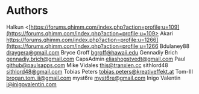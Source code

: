 # Authors

Halkun <[https://forums.qhimm.com/index.php?action=profile;u=109](https://forums.qhimm.com/index.php?action=profile;u=109>
Akari <https://forums.qhimm.com/index.php?action=profile;u=1266](https://forums.qhimm.com/index.php?action=profile;u=1266>
Bdulaney88 <draygera@gmail.com>
Bryce Groff <bgroff@hawaii.edu>
Gennadiy Brich <gennadiy.brich@gmail.com>
CapsAdmin <eliashogstvedt@gmail.com>
Paul <github@paulsapps.com>
Mike Vidales <this@tranxien.cc>
sithlord48 <sithlord48@gmail.com>
Tobias Peters <tobias.peters@kreativeffekt.at>
Tom-III <brogan.tom.iii@gmail.com>
myst6re <myst6re@gmail.com>
Inigo Valentin <i@inigovalentin.com>

